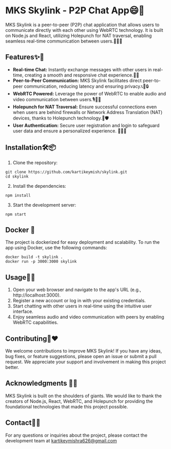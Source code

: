 # MKS Skylink - P2P Chat App😄🚀

MKS Skylink is a peer-to-peer (P2P) chat application that allows users to communicate directly with each other using WebRTC technology. It is built on Node.js and React, utilizing Holepunch for NAT traversal, enabling seamless real-time communication between users.📱💬🔗

## Features✨🎉

- **Real-time Chat:** Instantly exchange messages with other users in real-time, creating a smooth and responsive chat experience.💬💨
- **Peer-to-Peer Communication:** MKS Skylink facilitates direct peer-to-peer communication, reducing latency and ensuring privacy.📞👥🔒
- **WebRTC Powered:** Leverage the power of WebRTC to enable audio and video communication between users.🎙️🎥🌐
- **Holepunch for NAT Traversal:** Ensure successful connections even when users are behind firewalls or Network Address Translation (NAT) devices, thanks to Holepunch technology.🔌🛡️
- **User Authentication:** Secure user registration and login to safeguard user data and ensure a personalized experience. 🔐👤💼

## Installation🛠️📦

1. Clone the repository:

```
git clone https://github.com/kartikeymish/skylink.git
cd skylink
```

2. Install the dependencies:
```
npm install  
```
3. Start the development server:
```
npm start
```
## Docker 🐳
The project is dockerized for easy deployment and scalability. To run the app using Docker, use the following commands:

```
docker build -t skylink .
docker run -p 3000:3000 skylink
```

## Usage🚀🎈

1. Open your web browser and navigate to the app's URL (e.g., http://localhost:3000).
2. Register a new account or log in with your existing credentials.
3. Start chatting with other users in real-time using the intuitive user interface.
4. Enjoy seamless audio and video communication with peers by enabling WebRTC capabilities.

## Contributing🤝❤️

We welcome contributions to improve MKS Skylink! If you have any ideas, bug fixes, or feature suggestions, please open an issue or submit a pull request. We appreciate your support and involvement in making this project better.

## Acknowledgments 🙏🌟

MKS Skylink is built on the shoulders of giants. We would like to thank the creators of Node.js, React, WebRTC, and Holepunch for providing the foundational technologies that made this project possible.

## Contact📧📞

For any questions or inquiries about the project, please contact the development team at kartikeymishra626@gmail.com



